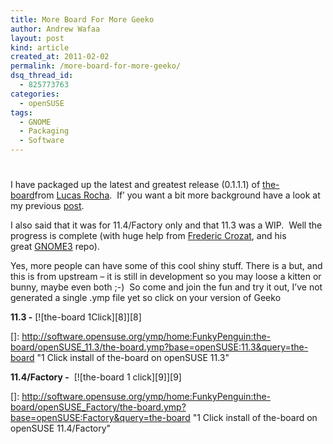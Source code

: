 ```yaml
---
title: More Board For More Geeko
author: Andrew Wafaa
layout: post
kind: article
created_at: 2011-02-02
permalink: /more-board-for-more-geeko/
dsq_thread_id:
  - 825773763
categories:
  - openSUSE
tags:
  - GNOME
  - Packaging
  - Software
---
```

# 

I have packaged up the latest and greatest release (0.1.1.1) of [the-board][1]from [Lucas Rocha][2].  If’ you want a bit more background have a look at my previous [post][3].

 [1]: http://live.gnome.org/TheBoardProject "The Board project"
 [2]: http://lucasr.org/ "lucas rat mundo"
 [3]: http://andrew.wafaa.eu/2011/01/18/the-board-packaged-for-your-pleasure.html "The Board - packaged for your pleasure"

I also said that it was for 11.4/Factory only and that 11.3 was a WIP.  Well the progress is complete (with huge help from [Frederic Crozat][4], and his great [GNOME3][5] repo).

 [4]: http://blog.crozat.net/ "fcrozat - a crazy French man"
 [5]: http://blog.crozat.net/2011/01/gnome-3-live-cd-usb-test-image.html "GNOME3 Image for openSUSE"

Yes, more people can have some of this cool shiny stuff. There is a but, and this is from upstream – it is still in development so you may loose a kitten or bunny, maybe even both ;-)  So come and join the fun and try it out, I’ve not generated a single .ymp file yet so click on your version of Geeko

**11.3 -** [![the-board 1Click][8]][8]

 []: http://software.opensuse.org/ymp/home:FunkyPenguin:the-board/openSUSE_11.3/the-board.ymp?base=openSUSE:11.3&query=the-board "1 Click install of the-board on openSUSE 11.3"

**11.4/Factory -**  [![the-board 1 click][9]][9]

 []: http://software.opensuse.org/ymp/home:FunkyPenguin:the-board/openSUSE_Factory/the-board.ymp?base=openSUSE:Factory&query=the-board "1 Click install of the-board on openSUSE 11.4/Factory"
